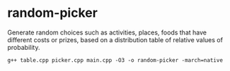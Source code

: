 # random-picker
Generate random choices such as activities, places, foods that have different costs or prizes, based on a distribution table of relative values of probability.
```
g++ table.cpp picker.cpp main.cpp -O3 -o random-picker -march=native
```

